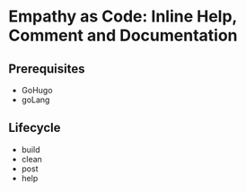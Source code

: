 # Empathy as Code: Inline Help, Comment and Documentation

## Prerequisites

- GoHugo
- goLang

## Lifecycle

- build
- clean
- post
- help